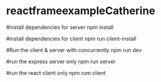 # reactframeexampleCatherine

#install dependencies for server
npm install

#install dependencies for client
npm run client-install

#Run the client & server with concurrently
npm run dev

#run the express server only
npm run server

#run the react client only
npm rum client
